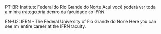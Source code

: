PT-BR:
  Instituto Federal do Rio Grande do Norte
    Aqui você poderá ver toda a minha trategetória dentro da faculdade do IFRN.

EN-US:
  IFRN - The Federal University of Rio Grande do Norte
    Here you can see my entire career at the IFRN faculty.
    
  

